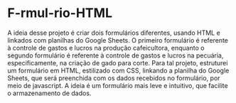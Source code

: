 # F-rmul-rio-HTML
A ideia desse projeto é criar dois formulários diferentes, usando HTML e linkados com planilhas do Google Sheets.
O primeiro formulário é referente à controle de gastos e lucros na produção cafeicultora, enquanto o segundo formulário
é referente à controle de gastos e lucros na pecuária, especificamente, na criação de gado para corte.
Para tal projeto, estruturei um formulário em HTML, estilizado com CSS, linkando a planilha do Google Sheets, que será
preenchida com os dados recebidos no formulário, por meio de javascript. A ideia é um formulário mais leve e intuitivo,
que facilite o armazenamento de dados.

